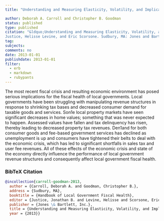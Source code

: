 ```yaml
---
title: "Understanding and Measuring Elasticity, Volatility, and Implications for Local Government Fiscal Health"

author: Deborah A. Carroll and Christopher B. Goodman
status: published
type: published
citation: "&ldquo;Understanding and Measuring Elasticity, Volatility, and Implications for Local Government Fiscal Health&rdquo; <em>Handbook of Local Government Fiscal Health</em>, edited by Jonathan B.
Justice, Helisse Levine, and Eric Scorsone. Sudbury, MA: Jones and Bartlett, Inc."
tag:
subjects:
comments: no
date: 2013-01-01
publishdate: 2013-01-01
filter:
  - erb
  - markdown
  - rubypants
---
```


The most recent fiscal crisis and resulting economic environment has posed serious implications for the fiscal health of local governments. Local governments have been struggling with manipulating revenue structures in response to shrinking tax bases and decreased consumer demand for taxable goods and services. Son1e local property markets have seen significant decreases in home values; something that was never expected to happen. Assessed values have fallen and tax delinquency has risen, thereby leading to decreased property tax revenues. Den1and for both consumer goods and fee-based government services has declined as unemployment is up and consumers have tightened their belts to deal with the economic crisis, which has led to significant shortfalls in sales tax and user fee revenues. All of these effects of the economic crisis and state of the economy directly influence the performance of local government revenue structures and consequently affect local government fiscal health.

### BibTeX Citation
```bib
@incollection{carroll-goodman-2013,
  author = {Carroll, Deborah A. and Goodman, Christopher B.},
  address = {Sudbury, MA},
  booktitle = {Handbook of Local Government Fiscal Health},
  editor = {Justice, Jonathan B. and Levine, Helisse and Scorsone, Eric},
  publisher = {Jones \& Bartlett, Inc.},
  title = {Understanding and Measuring Elasticity, Volatility, and Implications for Local Government Fiscal Health},
  year = {2013}}
```

